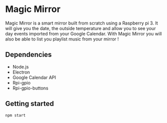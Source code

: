 # Magic Mirror

Magic Mirror is a smart mirror built from scratch using a Raspberry pi 3. It will give you the date, the outside temperature and allow you to see your day events imported from your Google Calendar.
With Magic Mirror you will also be able to list you playlist music from your mirror !

## Dependencies

- Node.js
- Electron
- Google Calendar API
- Rpi-gpio
- Rpi-gpio-buttons

## Getting started

`npm start`
